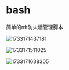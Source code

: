 # bash
简单的nft防火墙管理脚本

![1733171437181](https://github.com/user-attachments/assets/cc730e43-8176-4890-9344-64ca6496039d)


![1733171511025](https://github.com/user-attachments/assets/2ca08ff1-5b29-422b-bbd0-99bdda9c0ddd)


![1733171638305](https://github.com/user-attachments/assets/935171de-1aa9-4c86-aa8d-17e5f3b81d18)
